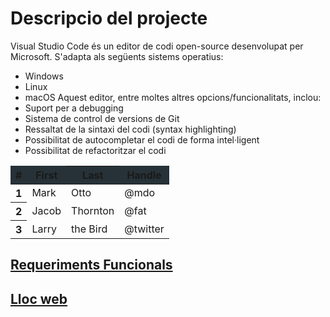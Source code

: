 <!-- TITLE: Descripcio del projecte -->
<!-- SUBTITLE: Explicació general del projecte -->

# Descripcio del projecte
Visual Studio Code és un editor de codi open-source desenvolupat per Microsoft. S'adapta als següents sistems operatius:
* Windows
* Linux
* macOS
Aquest editor, entre moltes altres opcions/funcionalitats, inclou:
*  Suport per a debugging
*  Sistema de control de versions de Git
*  Ressaltat de la sintaxi del codi (syntax highlighting)
*  Possibilitat de autocompletar el codi de forma intel·ligent
*  Possibilitat de refactoritzar el codi

<table class="table table-striped">
  <thead>
    <tr>
      <th style="background-color:#263238; border:#37474f; " scope="col">#</th>
      <th style="background-color:#263238; border:#37474f; "  scope="col">First</th>
      <th style="background-color:#263238; border#37474f; "  scope="col">Last</th>
      <th style="background-color:#263238; border:#37474f; "   scope="col">Handle</th>
    </tr>
  </thead>
  <tbody>
    <tr>
      <th scope="row">1</th>
      <td>Mark</td>
      <td>Otto</td>
      <td>@mdo</td>
    </tr>
    <tr>
      <th scope="row">2</th>
      <td>Jacob</td>
      <td>Thornton</td>
      <td>@fat</td>
    </tr>
    <tr>
      <th scope="row">3</th>
      <td>Larry</td>
      <td>the Bird</td>
      <td>@twitter</td>
    </tr>
  </tbody>
</table>

<a href="https://wiki-js-epl.herokuapp.com/visual-studio-code/contextualitzacio/descripcio-projecte/req-func">
	<h2 style="pointer-events: auto;
		 cursor: pointer; text-decoration:none;">Requeriments Funcionals</h2>
	</div>
</a>

<a href="https://wiki-js-epl.herokuapp.com/visual-studio-code/contextualitzacio/descripcio-projecte/web">
	<h2 style="pointer-events: auto;
		 cursor: pointer; text-decoration:none;">Lloc web</h2>
	</div>
</a>